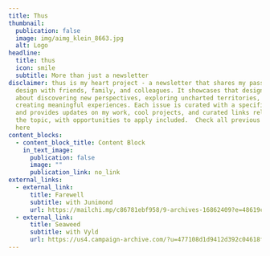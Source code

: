 ```yaml
---
title: Thus
thumbnail:
  publication: false
  image: img/aimg_klein_8663.jpg
  alt: Logo
headline:
  title: thus
  icon: smile
  subtitle: More than just a newsletter
disclaimer: thus is my heart project - a newsletter that shares my passion for
  design with friends, family, and colleagues. It showcases that designing is
  about discovering new perspectives, exploring uncharted territories, and
  creating meaningful experiences. Each issue is curated with a specific theme
  and provides updates on my work, cool projects, and curated links related to
  the topic, with opportunities to apply included.  Check all previous issues
  here
content_blocks:
  - content_block_title: Content Block
    in_text_image:
      publication: false
      image: ""
      publication_link: no_link
external_links:
  - external_link:
      title: Farewell
      subtitle: with Junimond
      url: https://mailchi.mp/c86781ebf958/9-archives-16862409?e=48619ce40f
  - external_link:
      title: Seaweed
      subtitle: with Vyld
      url: https://us4.campaign-archive.com/?u=477108d1d9412d392c04618f9&id=da19f83d64
---
```

